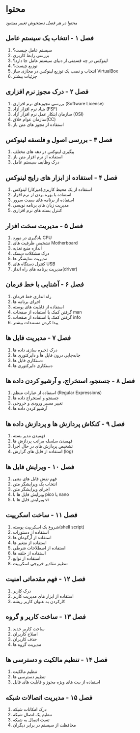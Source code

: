 # محتوا

*محتوا در هر فصل دستخوش تغییر میشود*

## فصل ۱ - انتخاب یک سیستم عامل

1. سیستم عامل چیست؟
2. بررسی رابط کاربری
3. لینوکس در چه قسمتی از دنیای سیستم عامل جا دارد؟
4. توزیع چیست؟
5. انتخاب و نصب یک توزیع لینوکس در مجازی ساز VirtualBox
6. جزئیات بیشتر

## فصل ۲ - درک مجوز نرم افزاری

1. بررسی مجوزهای نرم افزاری (Software License)
2. بنیاد نرم افزار آزاد (FSF)
3. سازمان ابتکار عمل نرم افزار آزاد (OSI)
4. سازمان عوام خلاق(CC)
5. استفاده از مجوز های متن باز

## فصل ۳ - بررسی اصول و فلسفه لینوکس

1. پیگیری لینوکس در دهه های مختلف
2. استفاده از نرم افزار متن باز
3. درک وظایف سیستم عامل

## فصل ۴ - استفاده از ابزار های رایج لینوکس

1. استفاده از یک محیط کاربری(میزکار) لینوکس
2. استفاده با بهره بردن از نرم افزار
3. استفاده از برنامه های سمت سرور
4. مدیریت زبان های برنامه نویسی
5. کنترل بسته های نرم افزاری

## فصل ۵ - مدیریت سخت افزار

1. یادگیری در مورد CPU
2. تشخیص ظرفیت های Motherboard
3. اندازه منبع تغذیه
4. درک مشکلات دیسک
5. مدیریت نمایشگر ها
6. کنترل دستگاه های USB
7. مدیریت برنامه های راه انداز(driver)

## فصل ۶ - آشنایی با خط فرمان

1. راه اندازی خط فرمان
2. اجرای برنامه ها
3. استفاده از قابلیت های پوسته
4. گرفتن کمک با استفاده از صفحات man
5. گرفتن کمک با استفاده از صفحات info
6. پیدا کردن مستندات بیشتر

## فصل ۷ - مدیریت فایل ها

1. درک ذخیره سازی داده ها
2. جابه‌جایی درون فایل ها و دایرکتوری ها
3. دستکاری فایل ها
4. دستکاری دایرکتوری ها

## فصل ۸ - جستجو، استخراج، و آرشیو کردن داده ها

1. استفاده از عبارات منظم (Regular Expressions)
2. جستجو و استخراج داده ها
3. تغییر مسیر ورودی و خروجی
4. آرشیو کردن داده ها

## فصل ۹ - کنکاش پردازش ها و پردازش داده ها

1. فهمیدن مدیر بسته
2. فهمیدن سلسله مراتب پردازش ها
3. تشخیص پردازش های در حال اجرا
4. استفاده از فایل های گزارش (log)

## فصل ۱۰ - ویرایش فایل ها

1. فهم نقش فایل های متنی
2. انتخاب یک ویرایشگر متن
3. اجرای ویرایشگر متن
4. ویرایش فایل ها با pico یا nano
5. ویرایش فایل ها با vi

## فصل ۱۱ - ساخت اسکریپت

1. شروع یک اسکریپت پوسته(shell script)
2. استفاده از دستورات
3. استفاده از آرگومان ها
4. استفاده از متغیر ها
5. استفاده از اصطلاحات شرطی
6. استفاده از حلقه ها
7. استفاده از توابع
8. تنظیم مقادیر خروجی اسکریپت

## فصل ۱۲ - فهم مقدماتی امنیت

1. درک کاربر
2. استفاده از ابزار های مدیریت کاربر
3. کارکردن به عنوان کاربر ریشه

## فصل ۱۳ - ساخت کاربر و گروه

1. ساخت کاربر جدید
2. اصلاح کاربران
3. حذف کاربران
4. مدیریت گروه ها

## فصل ۱۴ - تنظیم مالکیت و دسترسی ها

1. تنظیم مالکیت
2. تنظیم دسترسی ها
3. استفاده از بیت های ویژه مجوز و قابلیت های فایل

## فصل ۱۵ - مدیریت اتصالات شبکه

1. درک امکانات شبکه
2. تنظیم یک اتصال شبکه
3. تست اتصال به شبکه
4. محافظت از سیستم در برابر دیگران
